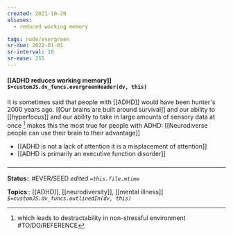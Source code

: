 ```yaml
---
created: 2021-10-20
aliases:
  - reduced working memory

tags: node/evergreen
sr-due: 2022-01-01
sr-interval: 18
sr-ease: 255
---
```


#### [[ADHD reduces working memory]] `$=customJS.dv_funcs.evergreenHeader(dv, this)`

It is sometimes said that people with [[ADHD]] would have been hunter's 2000 years ago. [[Our brains are built around survival]] and our ability to [[hyperfocus]] and our ability to take in large amounts of sensory data at once [^1] makes this the most true for people with ADHD: [[Neurodiverse people can use their brain to their advantage]]

- [[ADHD is not a lack of attention it is a misplacement of attention]]
- [[ADHD is primarily an executive function disorder]]

### <hr class="footnote"/>

**Status**:: #EVER/SEED
*edited `=this.file.mtime`*

**Topics**:: [[ADHD]], [[neurodiversity]], [[mental illness]]
*`$=customJS.dv_funcs.outlinedIn(dv, this)`*

[^1]: which leads to destractability in non-stressful environment #TO/DO/REFERENCE 
